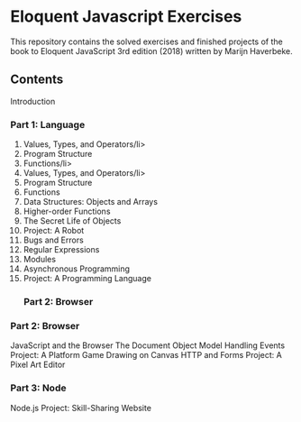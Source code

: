 # Eloquent Javascript Exercises

This repository contains the solved exercises and finished projects of the book to Eloquent JavaScript 3rd edition (2018) written by Marijn Haverbeke.

## Contents
Introduction
### Part 1: Language

<ol>
  <li>Values, Types, and Operators/li>
  <li>Program Structure</li>
  <li>Functions/li>
  <li>Values, Types, and Operators/li>
  <li>Program Structure</li>
  <li>Functions</li>
  <li>Data Structures: Objects and Arrays</li>
  <li>Higher-order Functions</li>
  <li>The Secret Life of Objects</li>
  <li>Project: A Robot</li>
  <li>Bugs and Errors</li>
  <li>Regular Expressions</li>
  <li>Modules</li>
  <li>Asynchronous Programming</li>
  <li>Project: A Programming Language</li>
  
  ### Part 2: Browser
  
</ol>

### Part 2: Browser
JavaScript and the Browser
The Document Object Model
Handling Events
Project: A Platform Game
Drawing on Canvas
HTTP and Forms
Project: A Pixel Art Editor

### Part 3: Node
Node.js
Project: Skill-Sharing Website
